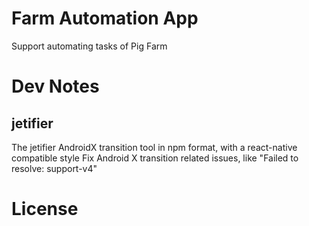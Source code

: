 # Farm Automation App

Support automating tasks of Pig Farm


# Dev Notes

## jetifier
The jetifier AndroidX transition tool in npm format, with a react-native compatible style
Fix Android X transition related issues, like "Failed to resolve: support-v4"

# License
